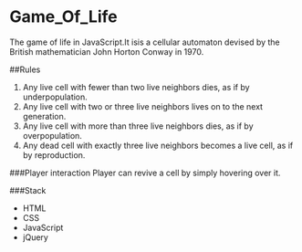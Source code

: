 # Game_Of_Life
The game of life in JavaScript.It isis a cellular automaton devised by the 
British mathematician John Horton Conway in 1970.

##Rules
1. Any live cell with fewer than two live neighbors dies, as if by underpopulation.
2. Any live cell with two or three live neighbors lives on to the next generation.
3. Any live cell with more than three live neighbors dies, as if by overpopulation.
4. Any dead cell with exactly three live neighbors becomes a live cell, as if by reproduction.

###Player interaction
Player can revive a cell by simply hovering over it.

###Stack
* HTML
* CSS
* JavaScript
* jQuery


